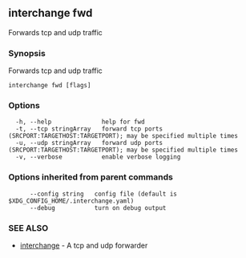 ## interchange fwd

Forwards tcp and udp traffic

### Synopsis

Forwards tcp and udp traffic

```
interchange fwd [flags]
```

### Options

```
  -h, --help              help for fwd
  -t, --tcp stringArray   forward tcp ports (SRCPORT:TARGETHOST:TARGETPORT); may be specified multiple times
  -u, --udp stringArray   forward udp ports (SRCPORT:TARGETHOST:TARGETPORT); may be specified multiple times
  -v, --verbose           enable verbose logging
```

### Options inherited from parent commands

```
      --config string   config file (default is $XDG_CONFIG_HOME/.interchange.yaml)
      --debug           turn on debug output
```

### SEE ALSO

* [interchange](interchange.md)	 - A tcp and udp forwarder

